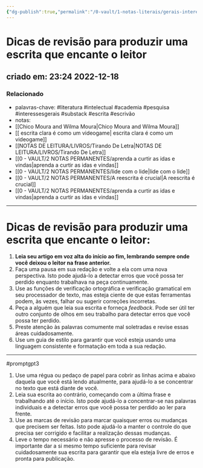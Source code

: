 ```yaml
---
{"dg-publish":true,"permalink":"/0-vault/1-notas-literais/gerais-interesses/dicas-de-revisao-para-produzir-uma-escrita-que-encante-o-leitor/","tags":["literatura","intelectual","academia","pesquisa","interessesgerais","substack","escrita","escrivão","promptgpt3"],"dgHomeLink":true,"dgShowLocalGraph":true,"dgShowFileTree":true,"dgEnableSearch":true}
---
```


# Dicas de revisão para produzir uma escrita que encante o leitor
## criado em: 23:24 2022-12-18

### Relacionado
- palavras-chave: #literatura #intelectual #academia #pesquisa #interessesgerais #substack #escrita #escrivão 
- notas: 
- [[Chico Moura and Wilma Moura\|Chico Moura and Wilma Moura]]
- [[ escrita clara é como um videogame\| escrita clara é como um videogame]]
- [[NOTAS DE LEITURA/LIVROS/Tirando De Letra\|NOTAS DE LEITURA/LIVROS/Tirando De Letra]]
- [[0 - VAULT/2 NOTAS PERMANENTES/aprenda a curtir as idas e vindas\|aprenda a curtir as idas e vindas]]
- [[0 - VAULT/2 NOTAS PERMANENTES/lide com o lide\|lide com o lide]]
- [[0 - VAULT/2 NOTAS PERMANENTES/A reescrita é crucial\|A reescrita é crucial]]
- [[0 - VAULT/2 NOTAS PERMANENTES/aprenda a curtir as idas e vindas\|aprenda a curtir as idas e vindas]]
---
# Dicas de revisão para produzir uma escrita que encante o leitor: 
1. **Leia seu artigo em voz alta do início ao fim, lembrando sempre onde você deixou o leitor na frase anterior.**
2. Faça uma pausa em sua redação e volte a ela com uma nova perspectiva. Isto pode ajudá-lo a detectar erros que você possa ter perdido enquanto trabalhava na peça continuamente.
3.  Use as funções de verificação ortográfica e verificação gramatical em seu processador de texto, mas esteja ciente de que estas ferramentas podem, às vezes, falhar ou sugerir correções incorretas.
4.  Peça a alguém que leia sua escrita e forneça *feedback*. Pode ser útil ter outro conjunto de olhos em seu trabalho para detectar erros que você possa ter perdido.
5.  Preste atenção às palavras comumente mal soletradas e revise essas áreas cuidadosamente.
6.  Use um guia de estilo para garantir que você esteja usando uma linguagem consistente e formatação em toda a sua redação.
---
#promptgpt3 
1.  Use uma régua ou pedaço de papel para cobrir as linhas acima e abaixo daquela que você está lendo atualmente, para ajudá-lo a se concentrar no texto que está diante de você.
2.  Leia sua escrita ao contrário, começando com a última frase e trabalhando até o início. Isto pode ajudá-lo a concentrar-se nas palavras individuais e a detectar erros que você possa ter perdido ao ler para frente.
3.  Use as marcas de revisão para marcar quaisquer erros ou mudanças que precisem ser feitas. Isto pode ajudá-lo a manter o controle do que precisa ser corrigido e facilitar a realização dessas mudanças.
4.  Leve o tempo necessário e não apresse o processo de revisão. É importante dar a si mesmo tempo suficiente para revisar cuidadosamente sua escrita para garantir que ela esteja livre de erros e pronta para publicação.
